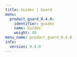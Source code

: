 ```yaml
---
title: Guides | Guard
menu:
  product_guard_0.4.0:
    identifier: guides
    name: Guides
    weight: 40
menu_name: product_guard_0.4.0
info:
  version: 0.4.0
---
```


